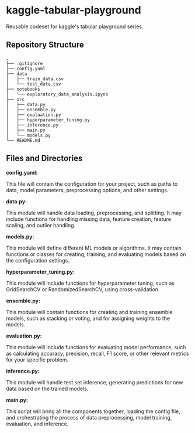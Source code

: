 # kaggle-tabular-playground
Reusable codeset for kaggle's tabular playground series.

## Repository Structure

```text
.
├── .gitignore
├── config.yaml
├── data
│   ├── train_data.csv
│   └── test_data.csv
├── notebooks
│   └── exploratory_data_analysis.ipynb
├── src
│   ├── data.py
│   ├── ensemble.py
│   ├── evaluation.py
│   ├── hyperparameter_tuning.py
│   ├── inference.py
│   ├── main.py
│   └── models.py
└── README.md
```

## Files and Directories
**config.yaml:** 

This file will contain the configuration for your project, such as paths to data, model parameters, preprocessing options, and other settings.

**data.py:** 

This module will handle data loading, preprocessing, and splitting. It may include functions for handling missing data, feature creation, feature scaling, and outlier handling.

**models.py:** 

This module will define different ML models or algorithms. It may contain functions or classes for creating, training, and evaluating models based on the configuration settings.

**hyperparameter_tuning.py:** 

This module will include functions for hyperparameter tuning, such as GridSearchCV or RandomizedSearchCV, using cross-validation.

**ensemble.py:** 

This module will contain functions for creating and training ensemble models, such as stacking or voting, and for assigning weights to the models.

**evaluation.py:** 

This module will include functions for evaluating model performance, such as calculating accuracy, precision, recall, F1 score, or other relevant metrics for your specific problem.

**inference.py:** 

This module will handle test set inference, generating predictions for new data based on the trained models.

**main.py:** 

This script will bring all the components together, loading the config file, and orchestrating the process of data preprocessing, model training, evaluation, and inference.
